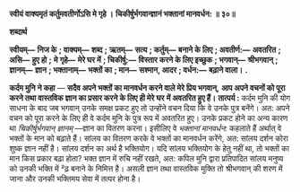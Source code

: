 **स्वीयं वाक्यमृतं कर्तुमवतीर्णोऽसि मे गृहे ।** **चिकीर्षुर्भगवान्ज्ञानं भक्तानां मानवर्धन: ॥ ३०॥** 

**शब्दार्थ** 

**स्वीयम्—** **निज के** **; वाक्यम्—** **शब्द** **; ऋतम्—** **सत्य** **; कर्तुम्—** **बनाने के लिए** **; अवतीर्ण:—** **अवतरित** **; असि—** **हुए हो** **;** **मे गृहे—** **मेरे घर में** **; चिकीर्षु:—** **विस्तार करने के लिए इच्छुक** **; भगवान्—** **श्रीभगवान्** **; ज्ञानम्—** **ज्ञान** **; भक्तानाम्—** **भक्तों का** **; मान—** **सश्मान, आदर** **; वर्धन:—** **बढ़ाने वाला।** **.** 

**कर्दम मुनि ने कहा** — **सदैव अपने भक्तों का मानवर्धन करने वाले मेरे प्रिय भगवान्,** **आप अपने वचनों को पूरा करने तथा वास्तविक ज्ञान का प्रसार करने के लिए ही मेरे घर** **में अवतरित हुए हैं।** **तात्पर्य :** कर्दम मुनि की योग साधना के बाद जब भगवान् उनके समक्ष प्रकट हुए तो उन्होंने वचन दिया कि वे उनके पुत्र बनेंगे। अत: अपने वचन को पूरा करने के लिए ही वे कर्दम मुनि के पुत्र रूप में अवतरित हुए। उनके प्रकट होने का अन्य कारण था *चिकीर्षुर्भगवान्* *ज्ञानम्* —ज्ञान का वितरण करना। इसीलिए वे *भक्तानां मानवर्धन:* कहलाते हैं अर्थात् वे भक्तों के मान को बढ़ाते हैं। सांलय का वितरण करके वे भक्तों का मानवर्धन करेंगे, अत: सांलय दर्शन कोरा शुष्क ज्ञान नहीं है। सांलय दर्शन का अर्थ है भक्तियोग। यदि सांलय भक्तियोग के हेतु नहीं था, तो भक्तों का मान किस प्रकार बढ़ा होता? भक्त ज्ञान में रुचि नहीं रखते, अत: कपिल मुनि द्वारा प्रतिपादित सांलय मनुष्य को उनकी भक्ति में ²ढ़ बनाने के निमित्त है। असली ज्ञान तथा वास्तविक मुक्ति तो श्रीभगवान् की शरण में जाना और उनकी भक्तिमय सेवा में तत्पर होना है।  